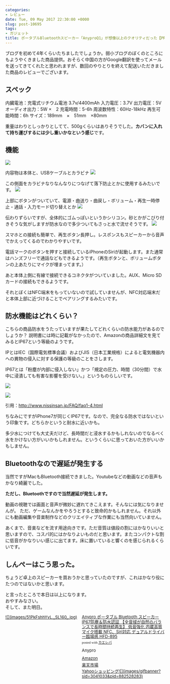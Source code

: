 ```yaml
---
categories:
- レビュー
date: Tue, 09 May 2017 22:30:00 +0000
slug: post-10695
tags:
- ガジェット
title: ポータブルBluetoothスピーカー「AnyproQ1」が想像以上のクオリティだった【PR】
---
```


ブログを初めて4年くらいたちましたでしょうか。弱小ブログのぼくのところにもようやくきました商品提供。おそらく中国の方がGoogle翻訳を使ってメールを送ってきてくれたと思われますが、数回のやりとりを終えて配送いただきました商品のレビューでございます。<!--more--><h2>スペック</h2>

内臓電池：充電式リチウム電池 3.7v/4400mAh
入力電圧：3.7V
出力電圧：5V
オーディオ出力：5W ×　2
充電時間：5-6h
周波数特性：60Hz-18kHz
再生可能時間：6h
サイズ：189mm　×　51mm　×80mm

重量はわりとしっかりとしてて、500gくらいはありそうでした。<strong>カバンに入れて持ち運びするには少し重いかなという感じ</strong>です。

<h2>機能</h2>

![](images/IDSC03715.jpg)

内容物は本体と、USBケーブルとカラビナ
![](images/IDSC03717.jpg)

この側面をカラビナなりなんなりにつなげて落下防止とかに使用するみたいです。
![](images/IDSC03718.jpg)

上部にボタンがついていて、電源・曲送り・曲戻し・ボリューム・再生一時停止・通話・入力モード切り替えとか
![](images/IDSC03719.jpg)

伝わりずらいですが、全体的にゴムっぽいというかシリコン。砂とかがこびり付きそうな気がしますが防水なので多少ついてもさっと水で流せそうです。
![](images/IDSC03720.jpg)

スマホとの接続も簡単で、再生ボタン長押し。レスポンスもスピーカーから音声でかえってくるのでわかりやすいです。

電話マークのボタンを押すと接続しているiPhoneのSiriが起動します。また通常はハンズフリーで通話などもできるようです。（再生ボタンと、ボリュームボタンの上あたりにマイクが埋まってます。）

あと本体上側に有線で接続できるコネクタがついていました。AUX、Micro SDカードの接続もできるようです。

それとぼくはNFC端末をもっていないので試していませんが、NFC対応端末だと本体上部に近づけることでペアリングするみたいです。


<h2>防水機能はどれくらい？</h2>

こちらの商品防水をうたっていますが果たしてどれくらいの防水能力があるのでしょうか？
説明書には時に記載がなかったので、Amazonの商品詳細文を見てみるとIP67という等級のようです。

IPとはIEC（国際電気標準会議）およびJIS（日本工業規格）によると電気機器内への異物の侵入に対する保護の等級のことをさします。

IP67とは「粉塵が内部に侵入しない」かつ「規定の圧力、時間（30分間）で水中に浸漬しても有害な影響を受けない。」というものらしいです。


![](images/967315d1e1561c58b06cf2415fe6a404.png)

![](images/7aa011e814493cfa8ec2e479fcf2588e.png)

引用：http://www.nissinsan.jp/FAQ/faq1-4.html

ちなみにですがiPhone7が同じくIP67です。なので、完全なる防水ではないという印象です。どちらかというと耐水に近いかも。

多少水につけても大丈夫だけど、長時間だと浸水するかもしれないのでなるべく水をかけない方がいいかもしれません。というくらいに思っておいた方がいいかもしません。


<h2>Bluetoothなので遅延が発生する</h2>

当然ですがMacもBluetooth接続できました。Youtubeなどの動画などの音声もかなり綺麗でした。

<strong>ただし、Bluetoothですので当然遅延が発生します。</strong>

動画の視聴では画面と音声が微妙に遅れてきこえます。そんなには気になりませんが。
ただ、ゲームなんかをやろうとすると致命的かもしれません。それ以外にも動画編集や音楽制作などのクリエイティブな作業にも当然向いていません。

あくまで、音楽などを流す用途向きです。ただ音質は値段の割にはかなりいいと思いますので、コスパ的にはかなりよいものだと思います。またコンパクトな割に低音がかなりいい感じに出てます。床に置いていると響くのを感じられるくらいです。


<h2>しんぺーはこう思った。</h2>

ちょうど卓上のスピーカーを買おうかと思っていたのですが、これはかなり役にたつのではないかと思います。



と言ったところで本日は以上になります。<br>
おやすみなさい。<br>
そして、また明日。


<div class="kaerebalink-box" style="text-align:left;padding-bottom:20px;font-size:small;/zoom: 1;overflow: hidden;"><div class="kaerebalink-image" style="float:left;margin:0 15px 10px 0;"><a href="http://www.amazon.co.jp/exec/obidos/ASIN/B01IEKTTDG/warawareotoko-22/" target="_blank" >![](images/51PkFshhYvL._SL160_.jpg)</a></div><div class="kaerebalink-info" style="line-height:120%;/zoom: 1;overflow: hidden;"><div class="kaerebalink-name" style="margin-bottom:10px;line-height:120%"><a href="http://www.amazon.co.jp/exec/obidos/ASIN/B01IEKTTDG/warawareotoko-22/" target="_blank" >Anypro ポータブル Bluetooth スピーカー IP67防塵＆防水認証 【全音域が自然のバランスで長時間持続再生】 低音強化 内蔵高質マイク搭載 NFC、Siri対応 デュアルドライバー臨場感 HFD-895</a><div class="kaerebalink-powered-date" style="font-size:8pt;margin-top:5px;font-family:verdana;line-height:120%">posted with <a href="http://kaereba.com" rel="nofollow" target="_blank">カエレバ</a></div></div><div class="kaerebalink-detail" style="margin-bottom:5px;"> Anypro     </div><div class="kaerebalink-link1" style="margin-top:10px;"><div class="shoplinkamazon" style="margin:5px 0"><a href="http://www.amazon.co.jp/gp/search?keywords=Anypro&__mk_ja_JP=%E3%82%AB%E3%82%BF%E3%82%AB%E3%83%8A&tag=warawareotoko-22" target="_blank" >Amazon</a></div><div class="shoplinkrakuten" style="margin:5px 0"><a href="https://hb.afl.rakuten.co.jp/hgc/0f6e221b.2eb9748a.0f6e221c.35cc1e84/?pc=http%3A%2F%2Fsearch.rakuten.co.jp%2Fsearch%2Fmall%2FAnypro%2F-%2Ff.1-p.1-s.1-sf.0-st.A-v.2%3Fx%3D0%26scid%3Daf_ich_link_urltxt%26m%3Dhttp%3A%2F%2Fm.rakuten.co.jp%2F" target="_blank" >楽天市場</a></div><div class="shoplinkyahoo" style="margin:5px 0"><a href="//ck.jp.ap.valuecommerce.com/servlet/referral?sid=3041033&pid=882528283&vc_url=http%3A%2F%2Fsearch.shopping.yahoo.co.jp%2Fsearch%3Fp%3DAnypro&vcptn=kaereba" target="_blank" >Yahooショッピング![](images/gifbanner?sid=3041033&pid=882528283)</a></div></div></div><div class="booklink-footer" style="clear: left"></div></div>